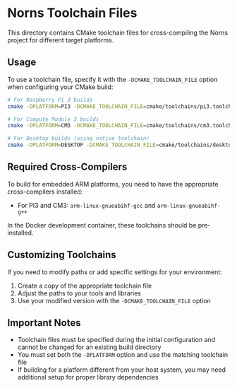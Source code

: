 # Norns Toolchain Files

This directory contains CMake toolchain files for cross-compiling the Norns project for different target platforms.

## Usage

To use a toolchain file, specify it with the `-DCMAKE_TOOLCHAIN_FILE` option when configuring your CMake build:

```bash
# For Raspberry Pi 3 builds
cmake -DPLATFORM=PI3 -DCMAKE_TOOLCHAIN_FILE=cmake/toolchains/pi3.toolchain.cmake ..

# For Compute Module 3 builds
cmake -DPLATFORM=CM3 -DCMAKE_TOOLCHAIN_FILE=cmake/toolchains/cm3.toolchain.cmake ..

# For Desktop builds (using native toolchain)
cmake -DPLATFORM=DESKTOP -DCMAKE_TOOLCHAIN_FILE=cmake/toolchains/desktop.toolchain.cmake ..
```

## Required Cross-Compilers

To build for embedded ARM platforms, you need to have the appropriate cross-compilers installed:

- For PI3 and CM3: `arm-linux-gnueabihf-gcc` and `arm-linux-gnueabihf-g++`

In the Docker development container, these toolchains should be pre-installed.

## Customizing Toolchains

If you need to modify paths or add specific settings for your environment:

1. Create a copy of the appropriate toolchain file
2. Adjust the paths to your tools and libraries
3. Use your modified version with the `-DCMAKE_TOOLCHAIN_FILE` option

## Important Notes

- Toolchain files must be specified during the initial configuration and cannot be changed for an existing build directory
- You must set both the `-DPLATFORM` option and use the matching toolchain file
- If building for a platform different from your host system, you may need additional setup for proper library dependencies